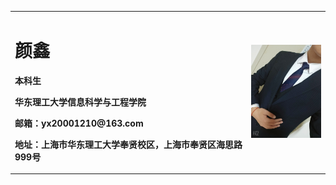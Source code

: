<table border="0">
  <tr>
    <td width="75%">
      <h1>颜鑫</h1>
      <p><b>本科生</b></p>
      <p><b>华东理工大学信息科学与工程学院</b></p>
      <p><b>邮箱：yx20001210@163.com</b></p>
      <p><b>地址：上海市华东理工大学奉贤校区，上海市奉贤区海思路999号</b></p>
    </td>
    <td width="25%">
      <img src="/zhengjianzhao.jpg" width="100%">      
    </td>
  </tr>
</table>
